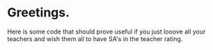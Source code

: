 # Greetings.
Here is some code that should prove useful if you just looove all your teachers and wish them all to have SA's in the teacher rating.

